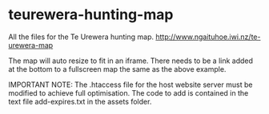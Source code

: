 # teurewera-hunting-map

All the files for the Te Urewera hunting map. http://www.ngaituhoe.iwi.nz/te-urewera-map

The map will auto resize to fit in an iframe. There needs to be a link added at the bottom to a fullscreen map the same as the above example.

IMPORTANT NOTE: The .htaccess file for the host website server must be modified to achieve full optimisation. The code to add is contained in the text file add-expires.txt in the assets folder. 

